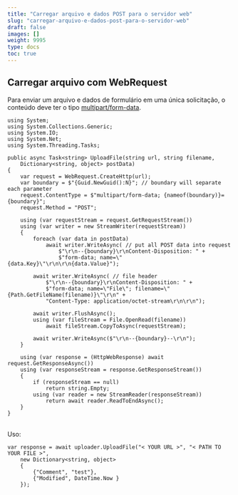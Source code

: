 ```yaml
---
title: "Carregar arquivo e dados POST para o servidor web"
slug: "carregar-arquivo-e-dados-post-para-o-servidor-web"
draft: false
images: []
weight: 9995
type: docs
toc: true
---
```


## Carregar arquivo com WebRequest
Para enviar um arquivo e dados de formulário em uma única solicitação, o conteúdo deve ter o tipo [multipart/form-data](https://tools.ietf.org/html/rfc2388).

    using System;
    using System.Collections.Generic;
    using System.IO;
    using System.Net;
    using System.Threading.Tasks;

    public async Task<string> UploadFile(string url, string filename, 
        Dictionary<string, object> postData)
    {
        var request = WebRequest.CreateHttp(url);
        var boundary = $"{Guid.NewGuid():N}"; // boundary will separate each parameter
        request.ContentType = $"multipart/form-data; {nameof(boundary)}={boundary}";
        request.Method = "POST";

        using (var requestStream = request.GetRequestStream())
        using (var writer = new StreamWriter(requestStream))
        {
            foreach (var data in postData)
                await writer.WriteAsync( // put all POST data into request
                    $"\r\n--{boundary}\r\nContent-Disposition: " +
                    $"form-data; name=\"{data.Key}\"\r\n\r\n{data.Value}");

            await writer.WriteAsync( // file header
                $"\r\n--{boundary}\r\nContent-Disposition: " +
                $"form-data; name=\"File\"; filename=\"{Path.GetFileName(filename)}\"\r\n" +
                "Content-Type: application/octet-stream\r\n\r\n");

            await writer.FlushAsync();
            using (var fileStream = File.OpenRead(filename))
                await fileStream.CopyToAsync(requestStream);

            await writer.WriteAsync($"\r\n--{boundary}--\r\n");
        }

        using (var response = (HttpWebResponse) await request.GetResponseAsync())
        using (var responseStream = response.GetResponseStream())
        {
            if (responseStream == null)
                return string.Empty;
            using (var reader = new StreamReader(responseStream))
                return await reader.ReadToEndAsync();
        }
    }

<br/>
Uso:

    var response = await uploader.UploadFile("< YOUR URL >", "< PATH TO YOUR FILE >",
        new Dictionary<string, object>
        {
            {"Comment", "test"},
            {"Modified", DateTime.Now }
        });


